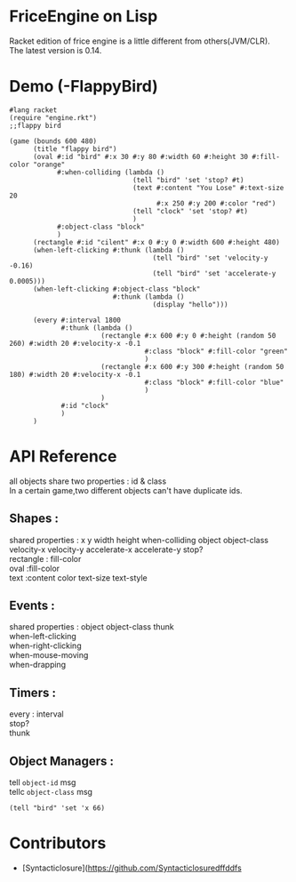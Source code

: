 ﻿# FriceEngine on Lisp

Racket edition of frice engine is a little different from others(JVM/CLR).  
The latest version is 0.14.

# Demo (-FlappyBird)

```racket
#lang racket
(require "engine.rkt")
;;flappy bird

(game (bounds 600 480)
      (title "flappy bird")
      (oval #:id "bird" #:x 30 #:y 80 #:width 60 #:height 30 #:fill-color "orange"
            #:when-colliding (lambda ()
                               (tell "bird" 'set 'stop? #t)
                               (text #:content "You Lose" #:text-size 20
                                     #:x 250 #:y 200 #:color "red")
                               (tell "clock" 'set 'stop? #t)
                               )
            #:object-class "block"
            )
      (rectangle #:id "cilent" #:x 0 #:y 0 #:width 600 #:height 480)
      (when-left-clicking #:thunk (lambda ()
                                    (tell "bird" 'set 'velocity-y -0.16)
                                    (tell "bird" 'set 'accelerate-y 0.0005)))
      (when-left-clicking #:object-class "block"
                          #:thunk (lambda ()
                                    (display "hello")))
      
      (every #:interval 1800
             #:thunk (lambda ()
                       (rectangle #:x 600 #:y 0 #:height (random 50 260) #:width 20 #:velocity-x -0.1
                                  #:class "block" #:fill-color "green"
                                  )
                       (rectangle #:x 600 #:y 300 #:height (random 50 180) #:width 20 #:velocity-x -0.1
                                  #:class "block" #:fill-color "blue"
                                  )
                       )
             #:id "clock"
             )                              
      )
```

# API Reference
all objects share two properties : id & class  
In a certain game,two different objects can't have duplicate ids.
## Shapes : 
shared properties : x y width height when-colliding object object-class  
velocity-x velocity-y accelerate-x accelerate-y stop?  
rectangle : fill-color  
oval :fill-color  
text :content color text-size text-style  

## Events :
shared properties : object object-class thunk  
when-left-clicking  
when-right-clicking  
when-mouse-moving  
when-drapping  

## Timers :
every : interval  
stop?  
thunk  

## Object Managers :
tell `object-id` msg  
tellc `object-class` msg  
```
(tell "bird" 'set 'x 66)
```

# Contributors

+ [Syntacticlosure](https://github.com/Syntacticlosuredffddfs
